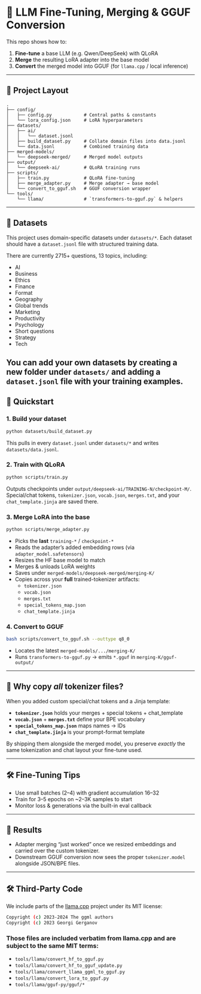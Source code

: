 # 🧠 LLM Fine-Tuning, Merging & GGUF Conversion

This repo shows how to:

1. **Fine-tune** a base LLM (e.g. Qwen/DeepSeek) with QLoRA
2. **Merge** the resulting LoRA adapter into the base model
3. **Convert** the merged model into GGUF (for `llama.cpp` / local inference)

---

## 📂 Project Layout

```
.
├── config/
│   ├── config.py            # Central paths & constants
│   └── lora_config.json     # LoRA hyperparameters
├── datasets/
│   ├── ai/
│   │   └── dataset.jsonl
│   ├── build_dataset.py     # Collate domain files into data.jsonl
│   └── data.jsonl           # Combined training data
├── merged-models/
│   └── deepseek-merged/     # Merged model outputs
├── output/
│   └── deepseek-ai/         # QLoRA training runs
├── scripts/
│   ├── train.py             # QLoRA fine-tuning
│   ├── merge_adapter.py     # Merge adapter → base model
│   └── convert_to_gguf.sh   # GGUF conversion wrapper
└── tools/
    └── llama/               # `transformers-to-gguf.py` & helpers
```

---

## 📖 Datasets

This project uses domain-specific datasets under `datasets/*`. Each dataset should have a `dataset.jsonl` file with structured training data.

There are currently 2715+ questions, 13 topics, including:

-   AI
-   Business
-   Ethics
-   Finance
-   Format
-   Geography
-   Global trends
-   Marketing
-   Productivity
-   Psychology
-   Short questions
-   Strategy
-   Tech

## You can add your own datasets by creating a new folder under `datasets/` and adding a `dataset.jsonl` file with your training examples.

## 🚀 Quickstart

### 1. Build your dataset

```bash
python datasets/build_dataset.py
```

This pulls in every `dataset.jsonl` under `datasets/*` and writes `datasets/data.jsonl`.

### 2. Train with QLoRA

```bash
python scripts/train.py
```

Outputs checkpoints under `output/deepseek-ai/TRAINING-N/checkpoint-M/`.  
Special/chat tokens, `tokenizer.json`, `vocab.json`, `merges.txt`, and your `chat_template.jinja` are saved there.

### 3. Merge LoRA into the base

```bash
python scripts/merge_adapter.py
```

-   Picks the **last** `training-*` / `checkpoint-*`
-   Reads the adapter’s added embedding rows (via `adapter_model.safetensors`)
-   Resizes the HF base model to match
-   Merges & unloads LoRA weights
-   Saves under `merged-models/deepseek-merged/merging-K/`
-   Copies across your **full** trained-tokenizer artifacts:
    -   `tokenizer.json`
    -   `vocab.json`
    -   `merges.txt`
    -   `special_tokens_map.json`
    -   `chat_template.jinja`

### 4. Convert to GGUF

```bash
bash scripts/convert_to_gguf.sh --outtype q8_0
```

-   Locates the latest `merged-models/.../merging-K/`
-   Runs `transformers-to-gguf.py` → emits `*.gguf` in `merging-K/gguf-output/`

---

## 📝 Why copy _all_ tokenizer files?

When you added custom special/chat tokens and a Jinja template:

-   **`tokenizer.json`** holds your merges + special tokens + chat_template
-   **`vocab.json`** + **`merges.txt`** define your BPE vocabulary
-   **`special_tokens_map.json`** maps names → IDs
-   **`chat_template.jinja`** is your prompt-format template

By shipping them alongside the merged model, you preserve _exactly_ the same tokenization and chat layout your fine-tune used.

---

## 🛠 Fine-Tuning Tips

-   Use small batches (2–4) with gradient accumulation 16–32
-   Train for 3–5 epochs on ~2–3K samples to start
-   Monitor loss & generations via the built-in eval callback

---

## 🎉 Results

-   Adapter merging “just worked” once we resized embeddings and carried over the custom tokenizer.
-   Downstream GGUF conversion now sees the proper `tokenizer.model` alongside JSON/BPE files.

---

<!-- Third-Party Code -->

## 🛠️ Third-Party Code

We include parts of the [llama.cpp](https://github.com/ggml-org/llama.cpp) project under its MIT license:

```bash
Copyright (c) 2023-2024 The ggml authors
Copyright (c) 2023 Georgi Gerganov
```

### Those files are included verbatim from llama.cpp and are subject to the same MIT terms:

-   `tools/llama/convert_hf_to_gguf.py`
-   `tools/llama/convert_hf_to_gguf_update.py`
-   `tools/llama/convert_llama_ggml_to_gguf.py`
-   `tools/llama/convert_lora_to_gguf.py`
-   `tools/llama/gguf-py/gguf/*`
